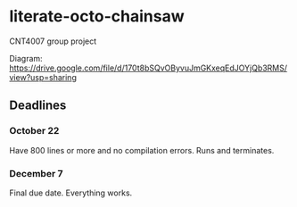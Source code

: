 # literate-octo-chainsaw

CNT4007 group project

Diagram: https://drive.google.com/file/d/170t8bSQvOByvuJmGKxeqEdJOYjQb3RMS/view?usp=sharing

## Deadlines

### October 22

Have 800 lines or more and no compilation errors. Runs and terminates.

### December 7

Final due date. Everything works.

